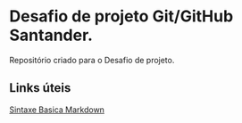 # Desafio de projeto Git/GitHub Santander.
Repositório criado para o Desafio de projeto.

## Links úteis
[Sintaxe Basica Markdown](https://www.markdownguide.org/basic-syntax/)
